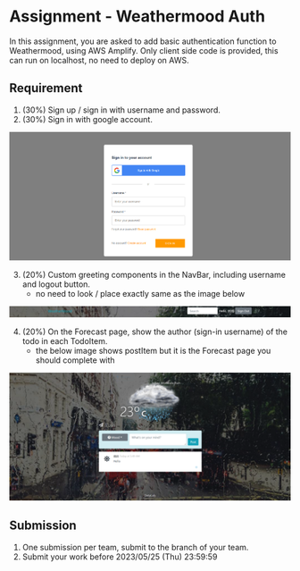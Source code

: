 # Assignment - Weathermood Auth

In this assignment, you are asked to add basic authentication function to Weathermood, using AWS Amplify.
Only client side code is provided, this can run on localhost, no need to deploy on AWS.

## Requirement

1. (30%) Sign up / sign in with username and password.
2. (30%) Sign in with google account.

![snapshot](img/3.PNG)

3. (20%) Custom greeting components in the NavBar, including username and logout button.
	- no need to look / place exactly same as the image below

![snapshot](img/1.PNG)

4. (20%) On the Forecast page, show the author (sign-in username) of the todo in each TodoItem.
	- the below image shows postItem but it is the Forecast page you should complete with

![snapshot](img/2.PNG)

## Submission

1. One submission per team, submit to the branch of your team.
2. Submit your work before 2023/05/25 (Thu) 23:59:59
